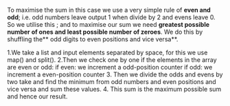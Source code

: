 To maximise the sum in this case we use a very simple rule of **even and odd**; i.e. odd numbers leave output 1 when divide by 2 and evens leave 0.
So we utilise this ; and to maximise our sum we need **greatest possible number of ones and least possible number of zeroes**.
We do this by shuffling the** odd digits to even positions and vice versa**.

1.We take a list and input elements separated by space, for this we use map() and split().
2.Then we check one by one if the elements in the array are even or odd:
  if even: we increment a odd-position counter
  if odd: we increment a even-position counter
3. Then we divide the odds and evens by two take and find the minimum from odd numbers and even positions and vice versa and sum these values.
4. This sum is the maximum possible sum and hence our result.
